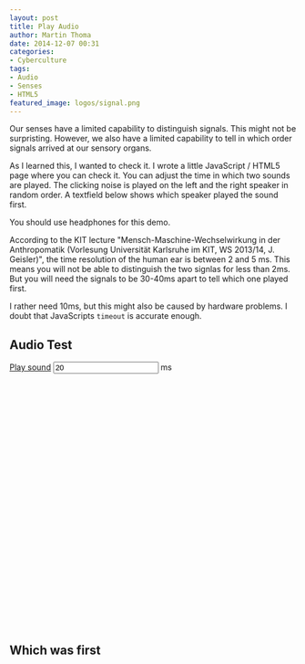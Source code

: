 ```yaml
---
layout: post
title: Play Audio
author: Martin Thoma
date: 2014-12-07 00:31
categories: 
- Cyberculture
tags: 
- Audio
- Senses
- HTML5
featured_image: logos/signal.png
---
```


Our senses have a limited capability to distinguish signals. This might not be
surpristing. However, we also have a limited capability to tell in which
order signals arrived at our sensory organs.

As I learned this, I wanted to check it. I wrote a little JavaScript / HTML5
page where you can check it. You can adjust the time in which two sounds are
played. The clicking noise is played on the left and the right speaker in
random order. A textfield below shows which speaker played the sound first.

You should use headphones for this demo.

According to the KIT lecture "Mensch-Maschine-Wechselwirkung in der Anthropomatik (Vorlesung Universität Karlsruhe im KIT, WS 2013/14, J. Geisler)", the time resolution of the human ear is
between 2 and 5 ms. This means you will not be able to distinguish the two
signlas for less than 2ms. But you will need the signals to be 30-40ms apart
to tell which one played first.

I rather need 10ms, but this might also be caused by hardware problems. I doubt
that JavaScripts `timeout` is accurate enough.

<h2>Audio Test</h2>
<audio id="left_channel" src="http://martin-thoma.com/audio/click_left.wav" preload="auto"></audio>
<audio id="right_channel" src="http://martin-thoma.com/audio/click_right.wav" preload="auto"></audio>
<a href="javascript:play_sound();">Play sound</a>
<input type="number" id="seconds" name="seconds" value="20" /> ms
<br/>
<br/>
<br/>
<br/>
<br/>
<br/>
<br/>
<br/>
<br/>
<br/>
<br/>
<br/>
<br/>
<br/>
<br/>
<br/>
<br/>
<br/>
<br/>
<br/>
<br/>
<br/>
<br/>
<br/>
<br/>
<br/>
<br/>
<h2>Which was first</h2>
<p id="results"></p>
<script type="text/javascript">
    function play_sound() {
        if (Math.random() < 0.5) {
            document.getElementById('results').innerHTML += 'left<br/>';
            document.getElementById('left_channel').play();
            var start = new Date().getTime();
            var milliseconds = document.getElementById('seconds').value;
            for (var i = 0; i < 1e7; i++) {
                if ((new Date().getTime() - start) > milliseconds){
                    break;
                }
            }
            document.getElementById('right_channel').play();
        } else {
            document.getElementById('results').innerHTML += 'right<br/>';
            document.getElementById('right_channel').play();
            var start = new Date().getTime();
            var milliseconds = document.getElementById('seconds').value;
            for (var i = 0; i < 1e7; i++) {
                if ((new Date().getTime() - start) > milliseconds){
                    break;
                }
            }
            document.getElementById('left_channel').play();
        }
    }
</script>